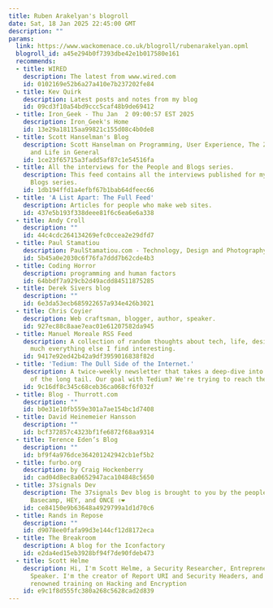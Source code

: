 ```yaml
---
title: Ruben Arakelyan's blogroll
date: Sat, 18 Jan 2025 22:45:00 GMT
description: ""
params:
  link: https://www.wackomenace.co.uk/blogroll/rubenarakelyan.opml
  blogroll_id: a45e294b0f7393dbe42e1b017580e161
  recommends:
  - title: WIRED
    description: The latest from www.wired.com
    id: 0102169e52b6a27a410e7b237202fe84
  - title: Kev Quirk
    description: Latest posts and notes from my blog
    id: 09cd3f10a54bd9ccc5caf48b9de69412
  - title: Iron_Geek - Thu Jan  2 09:00:57 EST 2025
    description: Iron_Geek's Home
    id: 13e29a18115aa99821c155d08c4b0de8
  - title: Scott Hanselman's Blog
    description: Scott Hanselman on Programming, User Experience, The Zen of Computers
      and Life in General
    id: 1ce23f65715a3fadd5af87c1e54516fa
  - title: All the interviews for the People and Blogs series.
    description: This feed contains all the interviews published for my People and
      Blogs series.
    id: 1db194ffd1a4efbf67b1bab64dfeec66
  - title: 'A List Apart: The Full Feed'
    description: Articles for people who make web sites.
    id: 437e5b193f338deee81f6c6ea6e6a338
  - title: Andy Croll
    description: ""
    id: 44c4cdc264134269efc0ccea2e29dfd7
  - title: Paul Stamatiou
    description: PaulStamatiou.com - Technology, Design and Photography
    id: 5b45a0e2030c6f76fa7ddd7b62cde4b3
  - title: Coding Horror
    description: programming and human factors
    id: 64bbdf7a929cb2d49acdd84511875285
  - title: Derek Sivers blog
    description: ""
    id: 6e3da53ecb685922657a934e426b3021
  - title: Chris Coyier
    description: Web craftsman, blogger, author, speaker.
    id: 927ec88c8aae7eac01e61207582da945
  - title: Manuel Moreale RSS Feed
    description: A collection of random thoughts about tech, life, design and pretty
      much everything else I find interesting.
    id: 9417e92ed42b42a9df3959016838f82d
  - title: 'Tedium: The Dull Side of the Internet.'
    description: A twice-weekly newsletter that takes a deep-dive into the depths
      of the long tail. Our goal with Tedium? We're trying to reach the bottom.
    id: 9c16df8c345c68ceb36ca068cf6f032f
  - title: Blog - Thurrott.com
    description: ""
    id: b0e31e10fb559e301a7ae154bc1d7408
  - title: David Heinemeier Hansson
    description: ""
    id: bcf372857c4323bf1fe6872f68aa9314
  - title: Terence Eden’s Blog
    description: ""
    id: bf9f4a976dce364201242942cb1ef5b2
  - title: furbo.org
    description: by Craig Hockenberry
    id: cad04d8ec8a0652947aca104848c5650
  - title: 37signals Dev
    description: The 37signals Dev blog is brought to you by the people who build
      Basecamp, HEY, and ONCE ✌️❤️
    id: ce84150e9b63648a4929799a1d1d70c6
  - title: Rands in Repose
    description: ""
    id: d9078ee0fafa99d3e144cf12d8172eca
  - title: The Breakroom
    description: A blog for the Iconfactory
    id: e2da4ed15eb3928bf94f7de90fdeb473
  - title: Scott Helme
    description: Hi, I'm Scott Helme, a Security Researcher, Entrepreneur and International
      Speaker. I'm the creator of Report URI and Security Headers, and I deliver world
      renowned training on Hacking and Encryption
    id: e9c1f8d555fc380a268c5628cad2d839
---
```

